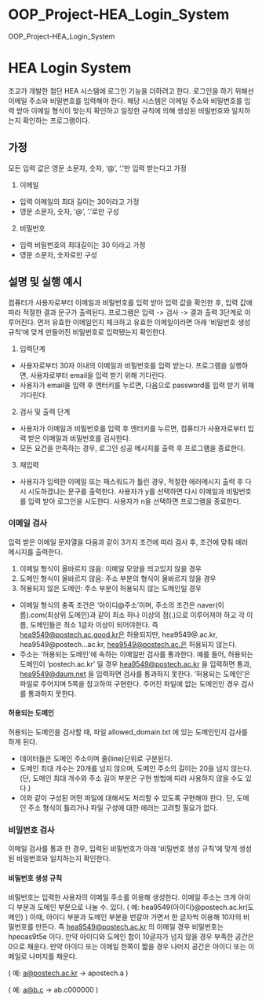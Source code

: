 # OOP_Project-HEA_Login_System
OOP_Project-HEA_Login_System

# HEA Login System
조교가 개발한 첨단 HEA 시스템에 로그인 기능을 더하려고 한다. 로그인을 하기 위해선 이메일 주소와 비밀번호를 입력해야 한다. 해당 시스템은 이메일 주소와 비밀번호를 입력 받아 이메일 형식이 맞는지 확인하고 일정한 규칙에 의해 생성된 비밀번호와 일치하는지 확인하는 프로그램이다.

## 가정
모든 입력 값은 영문 소문자, 숫자, ‘@’, ‘.’만 입력 받는다고 가정
1. 이메일
- 입력 이메일의 최대 길이는 30이라고 가정
- 영문 소문자, 숫자, ‘@’, ‘.’로만 구성
2. 비밀번호
- 입력 비밀번호의 최대길이는 30 이라고 가정
- 영문 소문자, 숫자로만 구성

## 설명 및 실행 예시
컴퓨터가 사용자로부터 이메일과 비밀번호를 입력 받아 입력 값을 확인한 후, 입력 값에 따라 적절한 결과 문구가 출력된다. 프로그램은 입력 -> 검사 -> 결과 출력 3단계로 이루어진다. 먼저 유효한 이메일인지 체크하고 유효한 이메일이라면 아래 ‘비밀번호 생성규칙‘에 맞게 만들어진 비밀번호로 입력됐는지 확인한다.
1. 입력단계
- 사용자로부터 30자 이내의 이메일과 비밀번호를 입력 받는다. 프로그램을 실행하면, 사용자로부터 email을 입력 받기 위해 기다린다.
- 사용자가 email을 입력 후 엔터키를 누르면, 다음으로 password를 입력 받기 위해 기다린다.
2. 검사 및 출력 단계
- 사용자가 이메일과 비밀번호를 입력 후 엔터키를 누르면, 컴퓨터가 사용자로부터 입력 받은 이메일과 비밀번호를 검사한다.
- 모든 요건을 만족하는 경우, 로그인 성공 메시지를 출력 후 프로그램을 종료한다.
3. 재입력
- 사용자가 입력한 이메일 또는 패스워드가 틀린 경우, 적절한 에러메시지 출력 후 다시 시도하겠냐는 문구를 출력한다. 사용자가 y를 선택하면 다시 이메일과 비밀번호를 입력 받아 로그인을 시도한다. 사용자가 n을 선택하면 프로그램을 종료한다.

### 이메일 검사
입력 받은 이메일 문자열을 다음과 같이 3가지 조건에 따라 검사 후, 조건에 맞춰 에러 메시지를 출력한다.
1. 이메일 형식이 올바르지 않음: 이메일 모양을 띄고있지 않을 경우
2. 도메인 형식이 올바르지 않음: 주소 부분의 형식이 올바르지 않을 경우
3. 허용되지 않은 도메인: 주소 부분이 허용되지 않는 도메인일 경우
- 이메일 형식의 충족 조건은 ‘아이디@주소’이며, 주소의 조건은 naver(이름).com(최상위 도메인)과 같이 최소 하나 이상의 점(.)으로 이루어져야 하고 각 이름, 도메인들은 최소 1글자 이상이 되어야한다. 즉 hea9549@postech.ac.good.kr은 허용되지만, hea9549@.ac.kr, hea9549@postech...ac.kr, hea9549@postech.ac.은 허용되지 않는다.
- 주소는 ‘허용되는 도메인’에 속하는 이메일만 검사를 통과한다. 예를 들어, 허용되는 도메인이 ‘postech.ac.kr’ 일 경우 hea9549@postech.ac.kr 을 입력하면 통과, hea9549@daum.net 을 입력하면 검사를 통과하지 못한다. ‘허용되는 도메인’은 파일로 주어지며 5쪽을 참고하여 구현한다. 주어진 파일에 없는 도메인인 경우 검사를 통과하지 못한다.

#### 허용되는 도메인
허용되는 도메인을 검사할 때, 파일 allowed_domain.txt 에 있는 도메인인지 검사를 하게 된다.
- 데이터들은 도메인 주소이며 줄(line)단위로 구분된다.
- 도메인 최대 개수는 20개를 넘지 않으며, 도메인 주소의 길이는 20을 넘지 않는다. (단, 도메인 최대 개수와 주소 길이 부분은 구현 방법에 따라 사용하지 않을 수도 있다.)
- 이와 같이 구성된 어떤 파일에 대해서도 처리할 수 있도록 구현해야 한다. 단, 도메인 주소 형식이 틀리거나 파일 구성에 대한 에러는 고려할 필요가 없다.

### 비밀번호 검사
이메일 검사를 통과 한 경우, 입력된 비밀번호가 아래 ‘비밀번호 생성 규칙’에 맞게 생성된 비밀번호와 일치하는지 확인한다.

#### 비밀번호 생성 규칙
비밀번호는 입력한 사용자의 이메일 주소를 이용해 생성한다. 이메일 주소는 크게 아이디 부분과 도메인 부분으로 나눌 수. 있다.
( 예: hea9549(아이디)@postech.ac.kr(도메인) )
이때, 아이디 부분과 도메인 부분을 번갈아 가면서 한 글자씩 이용해 10자의 비밀번호를 만든다. 즉 hea9549@postech.ac.kr 의 이메일 경우 비밀번호는 hpeoas9t5e 이다.
만약 아이디와 도메인 합이 10글자가 넘지 않을 경우 부족한 공간은 0으로 채운다. 만약 아이디 또는 이메일 한쪽이 짧을 경우 나머지 공간은 아이디 또는 이메일로 나머지를 채운다.

( 예: a@postech.ac.kr -> apostech.a )

( 예: a@b.c -> ab.c000000 )
